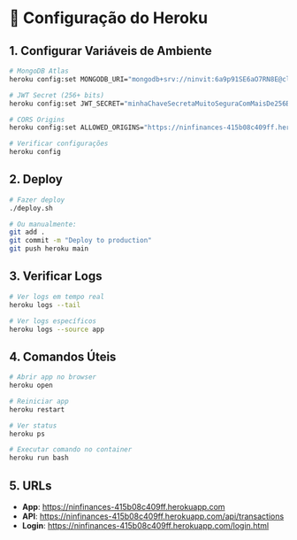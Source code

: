 # 🚀 Configuração do Heroku

## 1. Configurar Variáveis de Ambiente

```bash
# MongoDB Atlas
heroku config:set MONGODB_URI="mongodb+srv://ninvit:6a9p91SE6aO7RN8E@cluster0.bezll.mongodb.net/ninfinances"

# JWT Secret (256+ bits)
heroku config:set JWT_SECRET="minhaChaveSecretaMuitoSeguraComMaisDe256Bits12345678901234567890123456789012345678901234567890"

# CORS Origins
heroku config:set ALLOWED_ORIGINS="https://ninfinances-415b08c409ff.herokuapp.com"

# Verificar configurações
heroku config
```

## 2. Deploy

```bash
# Fazer deploy
./deploy.sh

# Ou manualmente:
git add .
git commit -m "Deploy to production"
git push heroku main
```

## 3. Verificar Logs

```bash
# Ver logs em tempo real
heroku logs --tail

# Ver logs específicos
heroku logs --source app
```

## 4. Comandos Úteis

```bash
# Abrir app no browser
heroku open

# Reiniciar app
heroku restart

# Ver status
heroku ps

# Executar comando no container
heroku run bash
```

## 5. URLs

- **App**: https://ninfinances-415b08c409ff.herokuapp.com
- **API**: https://ninfinances-415b08c409ff.herokuapp.com/api/transactions
- **Login**: https://ninfinances-415b08c409ff.herokuapp.com/login.html 